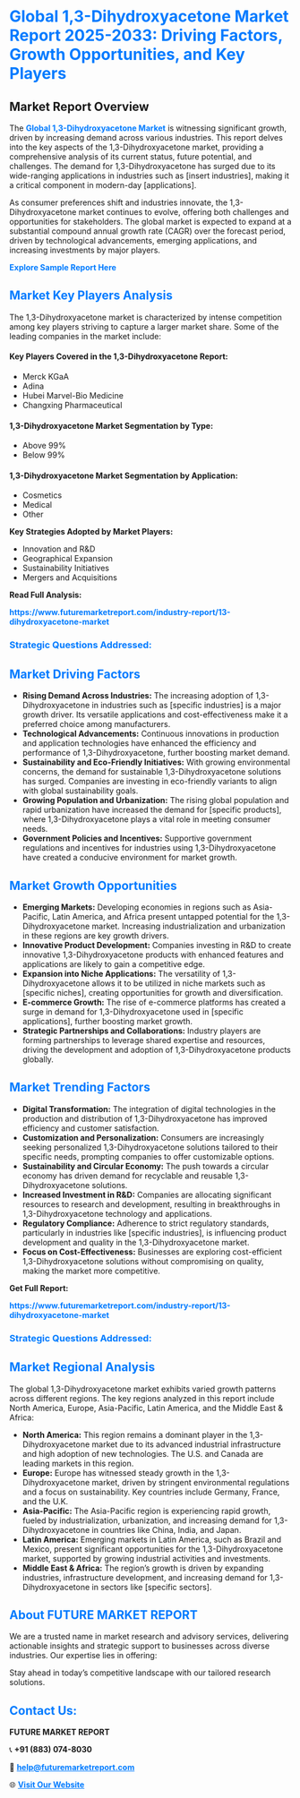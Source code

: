 <h1 style="color: #007BFF;">Global 1,3-Dihydroxyacetone Market Report 2025-2033: Driving Factors, Growth Opportunities, and Key Players</h1>

<section id="overview">
<h2>Market Report Overview</h2>
<p>The <a href="https://www.futuremarketreport.com/industry-report/13-dihydroxyacetone-market" style="color: #007BFF; text-decoration: none;"><strong>Global 1,3-Dihydroxyacetone Market</strong></a> is witnessing significant growth, driven by increasing demand across various industries. This report delves into the key aspects of the 1,3-Dihydroxyacetone market, providing a comprehensive analysis of its current status, future potential, and challenges. The demand for 1,3-Dihydroxyacetone has surged due to its wide-ranging applications in industries such as [insert industries], making it a critical component in modern-day [applications].</p>
<p>As consumer preferences shift and industries innovate, the 1,3-Dihydroxyacetone market continues to evolve, offering both challenges and opportunities for stakeholders. The global market is expected to expand at a substantial compound annual growth rate (CAGR) over the forecast period, driven by technological advancements, emerging applications, and increasing investments by major players.</p>
</section>

<section id="overview">
<p><a href="https://www.futuremarketreport.com/request-sample/reportId=46958" style="color: #007BFF; text-decoration: none;"><strong>Explore Sample Report Here</strong></a></p>
</section>

<section id="key-players">
<h2 style="color: #007BFF;">Market Key Players Analysis</h2>
<p>The 1,3-Dihydroxyacetone market is characterized by intense competition among key players striving to capture a larger market share. Some of the leading companies in the market include:</p>
<h4>Key Players Covered in the 1,3-Dihydroxyacetone Report:</h4>
<ul><li>Merck KGaA</li><li>Adina</li><li>Hubei Marvel-Bio Medicine</li><li>Changxing Pharmaceutical</li></ul>
<h4>1,3-Dihydroxyacetone Market Segmentation by Type:</h4>
<ul><li>Above 99%</li><li>Below 99%</li></ul>

<h4>1,3-Dihydroxyacetone Market Segmentation by Application:</h4>
<ul><li>Cosmetics</li><li>Medical</li><li>Other</li></ul>
<p><strong>Key Strategies Adopted by Market Players:</strong></p>
<ul>
<li>Innovation and R&D</li>
<li>Geographical Expansion</li>
<li>Sustainability Initiatives</li>
<li>Mergers and Acquisitions</li>
</ul>
</section>

<section>
<p><strong>Read Full Analysis: </strong></p><a href="https://www.futuremarketreport.com/industry-report/13-dihydroxyacetone-market" style="color: #007BFF; text-decoration: none;"><strong>https://www.futuremarketreport.com/industry-report/13-dihydroxyacetone-market</strong></a>
<h3 style="color: #007BFF;">Strategic Questions Addressed:</h3>
</section>

<section id="driving-factors">
<h2 style="color: #007BFF;">Market Driving Factors</h2>
<ul>
<li><strong>Rising Demand Across Industries:</strong> The increasing adoption of 1,3-Dihydroxyacetone in industries such as [specific industries] is a major growth driver. Its versatile applications and cost-effectiveness make it a preferred choice among manufacturers.</li>
<li><strong>Technological Advancements:</strong> Continuous innovations in production and application technologies have enhanced the efficiency and performance of 1,3-Dihydroxyacetone, further boosting market demand.</li>
<li><strong>Sustainability and Eco-Friendly Initiatives:</strong> With growing environmental concerns, the demand for sustainable 1,3-Dihydroxyacetone solutions has surged. Companies are investing in eco-friendly variants to align with global sustainability goals.</li>
<li><strong>Growing Population and Urbanization:</strong> The rising global population and rapid urbanization have increased the demand for [specific products], where 1,3-Dihydroxyacetone plays a vital role in meeting consumer needs.</li>
<li><strong>Government Policies and Incentives:</strong> Supportive government regulations and incentives for industries using 1,3-Dihydroxyacetone have created a conducive environment for market growth.</li>
</ul>
</section>

<section id="growth-opportunities">
<h2 style="color: #007BFF;">Market Growth Opportunities</h2>
<ul>
<li><strong>Emerging Markets:</strong> Developing economies in regions such as Asia-Pacific, Latin America, and Africa present untapped potential for the 1,3-Dihydroxyacetone market. Increasing industrialization and urbanization in these regions are key growth drivers.</li>
<li><strong>Innovative Product Development:</strong> Companies investing in R&D to create innovative 1,3-Dihydroxyacetone products with enhanced features and applications are likely to gain a competitive edge.</li>
<li><strong>Expansion into Niche Applications:</strong> The versatility of 1,3-Dihydroxyacetone allows it to be utilized in niche markets such as [specific niches], creating opportunities for growth and diversification.</li>
<li><strong>E-commerce Growth:</strong> The rise of e-commerce platforms has created a surge in demand for 1,3-Dihydroxyacetone used in [specific applications], further boosting market growth.</li>
<li><strong>Strategic Partnerships and Collaborations:</strong> Industry players are forming partnerships to leverage shared expertise and resources, driving the development and adoption of 1,3-Dihydroxyacetone products globally.</li>
</ul>
</section>

<section id="trending-factors">
<h2 style="color: #007BFF;">Market Trending Factors</h2>
<ul>
<li><strong>Digital Transformation:</strong> The integration of digital technologies in the production and distribution of 1,3-Dihydroxyacetone has improved efficiency and customer satisfaction.</li>
<li><strong>Customization and Personalization:</strong> Consumers are increasingly seeking personalized 1,3-Dihydroxyacetone solutions tailored to their specific needs, prompting companies to offer customizable options.</li>
<li><strong>Sustainability and Circular Economy:</strong> The push towards a circular economy has driven demand for recyclable and reusable 1,3-Dihydroxyacetone solutions.</li>
<li><strong>Increased Investment in R&D:</strong> Companies are allocating significant resources to research and development, resulting in breakthroughs in 1,3-Dihydroxyacetone technology and applications.</li>
<li><strong>Regulatory Compliance:</strong> Adherence to strict regulatory standards, particularly in industries like [specific industries], is influencing product development and quality in the 1,3-Dihydroxyacetone market.</li>
<li><strong>Focus on Cost-Effectiveness:</strong> Businesses are exploring cost-efficient 1,3-Dihydroxyacetone solutions without compromising on quality, making the market more competitive.</li>
</ul>
</section>

<section>
<p><strong>Get Full Report: </strong></p><a href="https://www.futuremarketreport.com/industry-report/13-dihydroxyacetone-market" style="color: #007BFF; text-decoration: none;"><strong>https://www.futuremarketreport.com/industry-report/13-dihydroxyacetone-market</strong></a>
<h3 style="color: #007BFF;">Strategic Questions Addressed:</h3>
</section>


<section id="regional-analysis">
<h2 style="color: #007BFF;">Market Regional Analysis</h2>
<p>The global 1,3-Dihydroxyacetone market exhibits varied growth patterns across different regions. The key regions analyzed in this report include North America, Europe, Asia-Pacific, Latin America, and the Middle East & Africa:</p>
<ul>
<li><strong>North America:</strong> This region remains a dominant player in the 1,3-Dihydroxyacetone market due to its advanced industrial infrastructure and high adoption of new technologies. The U.S. and Canada are leading markets in this region.</li>
<li><strong>Europe:</strong> Europe has witnessed steady growth in the 1,3-Dihydroxyacetone market, driven by stringent environmental regulations and a focus on sustainability. Key countries include Germany, France, and the U.K.</li>
<li><strong>Asia-Pacific:</strong> The Asia-Pacific region is experiencing rapid growth, fueled by industrialization, urbanization, and increasing demand for 1,3-Dihydroxyacetone in countries like China, India, and Japan.</li>
<li><strong>Latin America:</strong> Emerging markets in Latin America, such as Brazil and Mexico, present significant opportunities for the 1,3-Dihydroxyacetone market, supported by growing industrial activities and investments.</li>
<li><strong>Middle East & Africa:</strong> The region’s growth is driven by expanding industries, infrastructure development, and increasing demand for 1,3-Dihydroxyacetone in sectors like [specific sectors].</li>
</ul>
</section>

<footer>
<h2 style="color: #007BFF;">About FUTURE MARKET REPORT</h2>
<p>We are a trusted name in market research and advisory services, delivering actionable insights and strategic support to businesses across diverse industries. Our expertise lies in offering:</p>

<p>Stay ahead in today’s competitive landscape with our tailored research solutions.</p>

<h2 style="color: #007BFF;">Contact Us:</h2>
<p><strong>FUTURE MARKET REPORT</strong></p>
<p>📞 <strong>+91 (883) 074-8030</strong></p>
<p>📧 <strong><a href="mailto:help@futuremarketreport.com" style="color: #007BFF;">help@futuremarketreport.com</a></strong></p>
<p>🌐 <strong><a href="https://www.futuremarketreport.com/" style="color: #007BFF;">Visit Our Website</a></strong></p>
</footer>